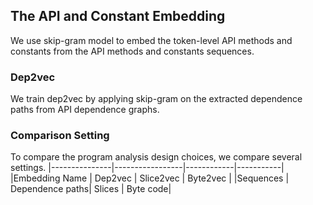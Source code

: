 ## The API and Constant Embedding
We use skip-gram model to embed the token-level API methods and constants from the API methods and constants sequences.

### Dep2vec
We train dep2vec by applying skip-gram on the extracted dependence paths from API dependence graphs.

### Comparison Setting
To compare the program analysis design choices, we compare several settings.
|---------------|-----------------|------------|-----------|
|Embedding Name | Dep2vec         | Slice2vec  |  Byte2vec |
|Sequences      | Dependence paths| Slices     |  Byte code|
